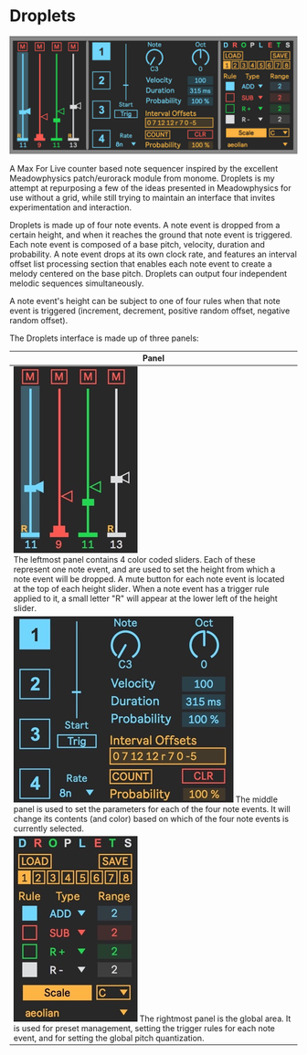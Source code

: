 # Droplets

![Droplets Image](img/Droplets.jpg)

A Max For Live counter based note sequencer inspired by the excellent Meadowphysics patch/eurorack module from monome. Droplets is my attempt at repurposing a few of the ideas presented in Meadowphysics for use without a grid, while still trying to maintain an interface that invites experimentation and interaction.

Droplets is made up of four note events. A note event is dropped from a certain height, and when it reaches the ground that note event is triggered. Each note event is composed of a base pitch, velocity, duration and probability. A note event drops at its own clock rate, and features an interval offset list processing section that enables each note event to create a melody centered on the base pitch. Droplets can output four independent melodic sequences simultaneously. 

A note event's height can be subject to one of four rules when that note event is triggered (increment, decrement, positive random offset, negative random offset).


The Droplets interface is made up of three panels:

Panel|
-----|
![Droplets Image](img/left.jpg) <br>The leftmost panel contains 4 color coded sliders. Each of these represent one note event, and are used to set the height from which a note event will be dropped. A mute button for each note event is located at the top of each height slider. When a note event has a trigger rule applied to it, a small letter "R" will appear at the lower left of the height slider. |
![Droplets Image](img/middle.jpg) The middle panel is used to set the parameters for each of the four note events. It will change its contents (and color) based on which of the four note events is currently selected. |
![Droplets Image](img/right.jpg) The rightmost panel is the global area. It is used for preset management, setting the trigger rules for each note event, and for setting the global pitch quantization. |
